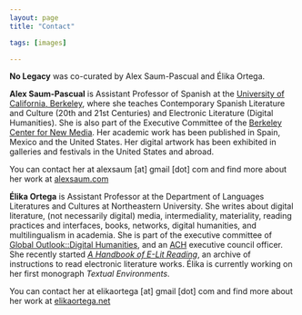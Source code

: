 ```yaml
---
layout: page
title: "Contact"

tags: [images]

---
```



**No Legacy** was co-curated by Alex Saum-Pascual and Élika Ortega.

**Alex Saum-Pascual** is Assistant Professor of Spanish at the [University of California, Berkeley](http://spanish-portuguese.berkeley.edu/people/alexandra-saum-pascual/), where she teaches Contemporary Spanish Literature and Culture (20th and 21st Centuries) and Electronic Literature (Digital Humanities). She is also part of the Executive Committee of the [Berkeley Center for New Media](https://bcnm.berkeley.edu/). Her academic work has been published in Spain, Mexico and the United States. Her digital artwork has been exhibited in galleries and festivals in the United States and abroad.

You can contact her at alexsaum [at] gmail [dot] com and find more about her work at [alexsaum.com](https://www.alexsaum.com)

**Élika Ortega** is Assistant Professor at the Department of Languages Literatures and Cultures at Northeastern University. She writes about digital literature, (not necessarily digital) media, intermediality, materiality, reading practices and interfaces, books, networks, digital humanities, and multilingualism in academia. She is part of the executive committee of [Global Outlook::Digital Humanities](https://www.globaloutlookdh.org/), and an [ACH](http://ach.org/) executive council officer. She recently started [*A Handbook of E-Lit Reading*](https://elitreadinginstructions.tumblr.com/), an archive of instructions to read electronic literature works. Élika is currently working on her first monograph *Textual Environments*.

You can contact her at elikaortega [at] gmail [dot] com and find more about her work at [elikaortega.net](https://www.elikaortega.net)
